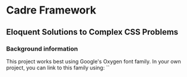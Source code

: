 <h1>Cadre Framework</h1>
<h2>Eloquent Solutions to Complex CSS Problems</h2>

<h3>Background information</h3>
<p>This project works best using Google's Oxygen font family. In your own project, you can link to this family using: `<link href="https://fonts.googleapis.com/css?family=Oxygen&display=swap" rel="stylesheet">` </p>
